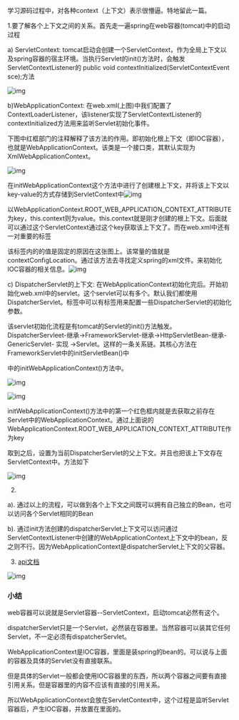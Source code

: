 学习源码过程中，对各种context（上下文）表示很懵逼。特地留此一篇。

1.要了解各个上下文之间的关系。首先走一遍spring在web容器(tomcat)中的启动过程

 a) ServletContext:  tomcat启动会创建一个ServletContext，作为全局上下文以及spring容器的宿主环境。当执行Servlet的init()方法时，会触发ServletContextListener的 public void contextInitialized(ServletContextEvent sce);方法

![img](https://images2015.cnblogs.com/blog/1127727/201706/1127727-20170614201633978-166532039.png)

b)WebApplicationContext:  在web.xml(上图)中我们配置了ContextLoaderListener，该listener实现了ServletContextListener的contextInitialized方法用来监听Servlet初始化事件。

​     下图中红框部门的注释解释了该方法的作用。即初始化根上下文（即IOC容器），也就是WebApplicationContext。该类是一个接口类，其默认实现为XmlWebApplicationContext。

 ![img](https://images2015.cnblogs.com/blog/1127727/201706/1127727-20170614205603071-606742686.png)

在initWebApplicationContext这个方法中进行了创建根上下文，并将该上下文以key-value的方式存储到ServletContext中![img](https://images2015.cnblogs.com/blog/1127727/201706/1127727-20170614210443181-2113400544.png)

以WebApplicationContext.ROOT_WEB_APPLICATION_CONTEXT_ATTRIBUTE为key，this.context则为value。this.context就是刚才创建的根上下文。后面就可以通过这个ServletContext通过这个key获取该上下文了。而在web.xml中还有一对重要的标签

<context-param>该标签内的<param-name>的值是固定的原因在这张图上。该常量的值就是contextConfigLocation。通过该方法去寻找定义spring的xml文件。来初始化IOC容器的相关信息。![img](https://images2015.cnblogs.com/blog/1127727/201706/1127727-20170614212008587-1930585965.png)

 

 c) DispatcherServlet的上下文:  在WebApplicationContext初始化完后。开始初始化web.xml中的servlet。这个servlet可以有多个。默认我们都使用DispatcherServlet。<servlet>标签中可以有<init-param>标签用来配置一些DispatcherServlet的初始化参数。

   该servlet初始化流程是有tomcat的Servlet的init()方法触发。DispatcherServleet-继承->FrameworkServlet-继承->HttpServletBean-继承-GenericServlet- 实现 ->Servlet。这样的一条关系链。其核心方法在FrameworkServlet中的initServletBean()中

   中的initWebApplicationContext()方法中。

![img](https://images2015.cnblogs.com/blog/1127727/201706/1127727-20170614213829696-407022881.png)

![img](https://images2015.cnblogs.com/blog/1127727/201706/1127727-20170614213907243-851750238.png)

initWebApplicationContext()方法中的第一个红色框内就是去获取之前存在Servlet中的WebApplicationContext。通过上面说的WebApplicationContext.ROOT_WEB_APPLICATION_CONTEXT_ATTRIBUTE作为key

取到之后，设置为当前DispatcherServlet的父上下文。并且也把该上下文存在ServletContext中。方法如下

![img](https://images2015.cnblogs.com/blog/1127727/201706/1127727-20170614214253728-452803971.png)

 

 2.

   a).   通过以上的流程，可以做到各个上下文之间既可以拥有自己独立的Bean，也可以访问各个Servlet相同的Bean

   b). 通过init方法创建的dispatcherServlet上下文可以访问通过ServletContextListener中创建的WebApplicationContext上下文中的bean，反之则不行。因为WebApplicationContext是dispatcherServlet上下文的父容器。

3. [api文档](http://tool.oschina.net/uploads/apidocs/Spring-3.1.1/org/springframework/web/context/WebApplicationContext.html)

![img](https://images2015.cnblogs.com/blog/1127727/201706/1127727-20170614214801540-1541859964.png)

 

### 小结

web容器可以说就是Servlet容器--ServletContext，启动tomcat必然有这个。

dispatcherServlet只是一个Servlet，必然装在容器里。当然容器可以装其它任何Servlet，不一定必须有dispatcherServlet。

WebApplicationContext是IOC容器，里面是装spring的bean的。可以说与上面的容器及具体的Servlet没有直接联系。

但是具体的Servlet一般都会使用IOC容器里的东西，所以两个容器之间要有直接引用关系。但是容器里的内容不应该有直接的引用关系。

所以WebApplicationContext会放在ServletContext中，这个过程是监听Servlet容器后，产生IOC容器，并放置在里面的。